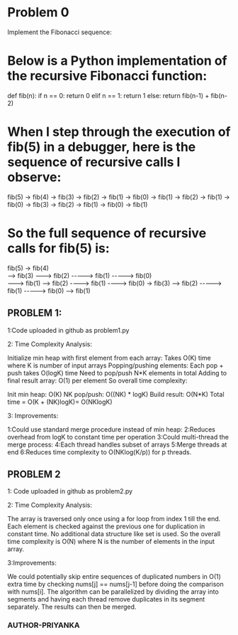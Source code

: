 # Problem 0

Implement the Fibonacci sequence:
# Below is a Python implementation of the recursive Fibonacci function:

def fib(n):
    if n == 0:
        return 0
    elif n == 1:
        return 1
    else:
        return fib(n-1) + fib(n-2)

# When I step through the execution of fib(5) in a debugger, here is the sequence of recursive calls I observe:

fib(5)
    -> fib(4) 
        -> fib(3)
            -> fib(2)
                -> fib(1)
                -> fib(0)
            -> fib(1)
        -> fib(2)
            -> fib(1) 
            -> fib(0)
    -> fib(3)
        -> fib(2)
            -> fib(1)
            -> fib(0)
        -> fib(1)
# So the full sequence of recursive calls for fib(5) is:

fib(5) 
-> fib(4)  
--> fib(3)
---> fib(2)
-----> fib(1)
-----> fib(0)  
---> fib(1)
--> fib(2)
----> fib(1)
----> fib(0)
-> fib(3)
--> fib(2)
-----> fib(1) 
-----> fib(0)
--> fib(1)

## PROBLEM 1:
1:Code uploaded in github as problem1.py

2: Time Complexity Analysis:
    
Initialize min heap with first element from each array:
Takes O(K) time where K is number of input arrays
Popping/pushing elements:
Each pop + push takes O(logK) time
Need to pop/push N*K elements in total
Adding to final result array:
O(1) per element
So overall time complexity:

Init min heap: O(K)
NK pop/push: O((NK) * logK)
Build result: O(N*K)
Total time = O(K + (NK)logK)= O(NKlogK)

3: Improvements:
     
1:Could use standard merge procedure instead of min heap:
2:Reduces overhead from logK to constant time per operation
3:Could multi-thread the merge process:
4:Each thread handles subset of arrays
5:Merge threads at end
6:Reduces time complexity to O(NKlog(K/p)) for p threads.

## PROBLEM 2
1: Code uploaded in github as problem2.py

2: Time Complexity Analysis:

The array is traversed only once using a for loop from index 1 till the end.
Each element is checked against the previous one for duplication in constant time.
No additional data structure like set is used.
So the overall time complexity is O(N) where N is the number of elements in the input array.

3:Improvements:

We could potentially skip entire sequences of duplicated numbers in O(1) extra time by checking nums[j] == nums[j-1] before doing the comparison with nums[i].
The algorithm can be parallelized by dividing the array into segments and having each thread remove duplicates in its segment separately. The results can then be merged.

### AUTHOR-PRIYANKA
